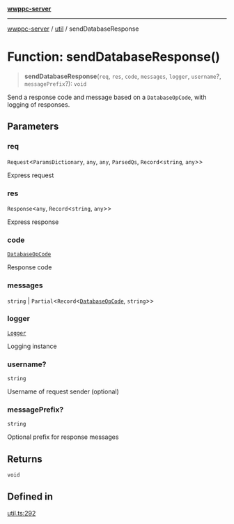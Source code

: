[**wwppc-server**](../../README.md)

***

[wwppc-server](../../modules.md) / [util](../README.md) / sendDatabaseResponse

# Function: sendDatabaseResponse()

> **sendDatabaseResponse**(`req`, `res`, `code`, `messages`, `logger`, `username`?, `messagePrefix`?): `void`

Send a response code and message based on a `DatabaseOpCode`, with logging of responses.

## Parameters

### req

`Request`\<`ParamsDictionary`, `any`, `any`, `ParsedQs`, `Record`\<`string`, `any`\>\>

Express request

### res

`Response`\<`any`, `Record`\<`string`, `any`\>\>

Express response

### code

[`DatabaseOpCode`](../../database/enumerations/DatabaseOpCode.md)

Response code

### messages

`string` | `Partial`\<`Record`\<[`DatabaseOpCode`](../../database/enumerations/DatabaseOpCode.md), `string`\>\>

### logger

[`Logger`](../../log/classes/Logger.md)

Logging instance

### username?

`string`

Username of request sender (optional)

### messagePrefix?

`string`

Optional prefix for response messages

## Returns

`void`

## Defined in

[util.ts:292](https://github.com/WWPPC/WWPPC-server/blob/240fd8d39aa7a9e87385634bffd25137bc757d0a/src/util.ts#L292)
